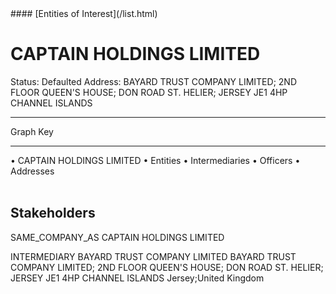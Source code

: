 <link rel="stylesheet" type="text/css" href="../../assets/style.css">
#### [Entities of Interest](/list.html)

<style>
body{background-image:url("http://eoi-graphs.s3-website-eu-west-1.amazonaws.com/CAPTAIN_HOLDINGS__LIMITED.png");background-repeat: no-repeat;background-size: contain;}
.markdown>p>span{background-color: white;}
</style>

# CAPTAIN HOLDINGS  LIMITED
<span>Status: Defaulted
Address: BAYARD TRUST COMPANY LIMITED; 2ND FLOOR QUEEN'S HOUSE; DON ROAD ST. HELIER; JERSEY JE1 4HP CHANNEL ISLANDS
</span>

---



<div class="legend">
Graph Key
<hr>
<span class="focus">• CAPTAIN HOLDINGS  LIMITED</span>
<span class="entity">• Entities</span>
<span class="intermediary">• Intermediaries</span>
<span class="officer">• Officers</span>
<span class="address">• Addresses</span>
</div><br>


## Stakeholders
<span>SAME_COMPANY_AS
CAPTAIN HOLDINGS LIMITED
</span>

<span>INTERMEDIARY
BAYARD TRUST COMPANY LIMITED
BAYARD TRUST COMPANY LIMITED; 2ND FLOOR QUEEN'S HOUSE; DON ROAD ST. HELIER; JERSEY JE1 4HP CHANNEL ISLANDS
Jersey;United Kingdom
</span>



